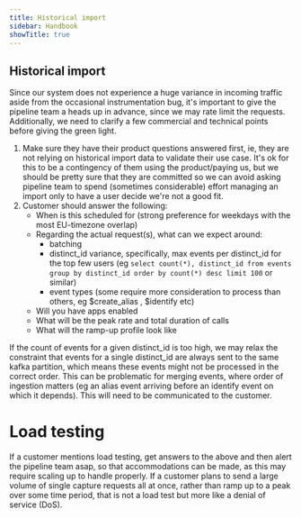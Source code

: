 ```yaml
---
title: Historical import
sidebar: Handbook
showTitle: true
---
```



## Historical import

Since our system does not experience a huge variance in incoming traffic aside from the occasional instrumentation bug, it's important to give the pipeline team a heads up in advance, since we may rate limit the requests. Additionally, we need to clarify a few commercial and technical points before giving the green light.

1. Make sure they have their product questions answered first, ie, they are not relying on historical import data to validate their use case. It's ok for this to be a contingency of them using the product/paying us, but we should be pretty sure that they are committed so we can avoid asking pipeline team to spend (sometimes considerable) effort managing an import only to have a user decide we're not a good fit.
2. Customer should answer the following: 
	- When is this scheduled for (strong preference for weekdays with the most EU-timezone overlap)
	- Regarding the actual request(s), what can we expect around:
		- batching
		- distinct_id variance, specifically, max events per distinct_id for the top few users (eg `select count(*), distinct_id from events group by distinct_id order by count(*) desc limit 100` or similar)
		- event types (some require more consideration to process than others, eg $create_alias , $identify etc)
	- Will you have apps enabled
	- What will be the peak rate and total duration of calls
	- What will the ramp-up profile look like

If the count of events for a given distinct_id is too high, we may relax the constraint that events for a single distinct_id are always sent to the same kafka partition, which means these events might not be processed in the correct order. This can be problematic for merging events, where order of ingestion matters (eg an alias event arriving before an identify event on which it depends). This will need to be communicated to the customer.

# Load testing


If a customer mentions load testing, get answers to the above and then alert the pipeline team asap, so that accommodations can be made, as this may require scaling up to handle properly. If a customer plans to send a large volume of single capture requests all at once, rather than ramp up to a peak over some time period, that is not a load test but more like a denial of service (DoS).



